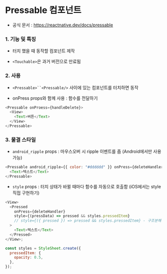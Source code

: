 # Pressable 컴포넌트

- 공식 문서 : https://reactnative.dev/docs/pressable

### 1. 기능 및 특징

- 터치 했을 때 동작할 컴포넌트 제작

- `<Touchable>`은 과거 버전으로 만료됨

### 2. 사용

- ` <Pressable>``<Pressable/> ` 사이에 있는 컴포넌트를 터치하면 동작

- onPress props와 함께 사용 : 함수를 전달하기

```js
<Pressable onProess={handleDelete}>
  <View>
    <Text>버튼</Text>
  </View>
</Pressable>
```

### 3. 물결 스타일

- `android_ripple` props : 마우스오버 시 ripple 이벤트를 줌 (Android에서만 사용 가능)

```js
<Pressable android_ripple={{ color: "#dddddd" }} onPress={deleteHandler}>
  <Text>텍스트</Text>
</Pressable>
```

- `style` props : 터치 상태가 바뀔 때마다 함수를 자동으로 호출함 (iOS에서는 style 직접 구현하기)

```js
<View>
  <Pressed
    onPress={deleteHandler}
    style={(pressData) => pressed && styles.pressedItem}
    // style={({ pressed }) => pressed && styles.pressedItem} - 구조분해할당 사용
  >
    <Text>텍스트</Text>
  </Pressed>
</View>;

const styles = StyleSheet.create({
  pressedItem: {
    opacity: 0.5,
  },
});
```
